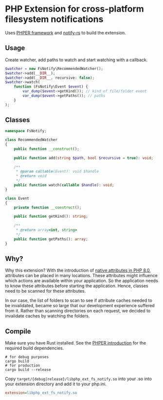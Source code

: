 # PHP Extension for cross-platform filesystem notifications

Uses [PHPER framework](https://github.com/phper-framework/phper) and [notify-rs](https://github.com/notify-rs/notify) 
to build the extension.

## Usage

Create watcher, add paths to watch and start watching with a callback.

```php
$watcher = new FsNotify\RecommendedWatcher();
$watcher->add(__DIR__);
$watcher->add(__DIR__, recursive: false);
$watcher->watch(
    function (FsNotify\Event $event) {
        var_dump($event->getKind()); // kind of file/folder event
        var_dump($event->getPaths()); // paths 
    }
);
```

## Classes

```php
namespace FsNotify;

class RecommendedWatcher
{
    public function __construct();
    
    public function add(string $path, bool $recursive = true): void;
    
    /**
     * @param callable(Event): void $handle
     * @return void
     */
    public function watch(callable $handle): void;
}

class Event
{
    private function __construct();
    
    public function getKind(): string;
    
    /**
     * @return array<int, string>
     */
    public function getPaths(): array;
}
```

## Why?

Why this extension? With the introduction of [native attributes in PHP 8.0](https://www.php.net/manual/en/language.attributes.overview.php),
attributes can be placed in many locations. These attributes might influence which actions are available within your
application. So the application needs to know these attributes before starting the application. Hence, classes need to be scanned
for these attributes.

In our case, the list of folders to scan to see if attribute caches needed to be invalidated, became so large that our
development experience suffered from it. Rather than scanning directories on each request, we decided to invalidate
caches by watching the folders.

## Compile

Make sure you have Rust installed. See the [PHPER introduction](https://docs.rs/phper-doc/latest/phper_doc/_02_quick_start/_01_write_your_first_extension/index.html)
for the required build dependencies.

```shell
# for debug purposes
cargo build
# for production
cargo build --release
```

Copy `target/{debug|release}/libphp_ext_fs_notify.so` into your .so into your extension directory and add it to your php.ini.

```ini
extension=libphp_ext_fs_notify.so
```
